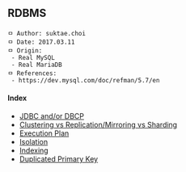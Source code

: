## RDBMS

```
ㅁ Author: suktae.choi
ㅁ Date: 2017.03.11
ㅁ Origin:
 - Real MySQL
 - Real MariaDB
ㅁ References:
 - https://dev.mysql.com/doc/refman/5.7/en
```

#### Index
- [JDBC and/or DBCP](https://github.com/agongi/study/tree/master/rdbms/jdbc-dbcp/)
- [Clustering vs Replication/Mirroring vs Sharding](https://github.com/agongi/study/tree/master/rdbms/clustering-mirroring-replication-sharding/)
- [Execution Plan](https://github.com/agongi/study/tree/master/rdbms/execution-plan/)
- [Isolation](https://github.com/agongi/study/tree/master/rdbms/isolation/)
- [Indexing](https://goo.gl/K03Zyj)
- [Duplicated Primary Key](https://github.com/agongi/study/tree/master/rdbms/duplicated-primary-key/)

